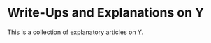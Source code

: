 # Write-Ups and Explanations on Y

This is a collection of explanatory articles on
[Y](https://github.com/social-protocols/Y).
